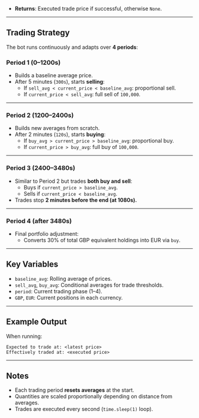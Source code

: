 - **Returns**: Executed trade price if successful, otherwise `None`.

---

## Trading Strategy

The bot runs continuously and adapts over **4 periods**:

### **Period 1** (0–1200s)
- Builds a baseline average price.
- After 5 minutes (`300s`), starts **selling**:
  - If `sell_avg < current_price < baseline_avg`: proportional sell.
  - If `current_price < sell_avg`: full sell of `100,000`.

---

### **Period 2** (1200–2400s)
- Builds new averages from scratch.
- After 2 minutes (`120s`), starts **buying**:
  - If `buy_avg > current_price > baseline_avg`: proportional buy.
  - If `current_price > buy_avg`: full buy of `100,000`.

---

### **Period 3** (2400–3480s)
- Similar to Period 2 but trades **both buy and sell**:
  - Buys if `current_price > baseline_avg`.
  - Sells if `current_price < baseline_avg`.
- Trades stop **2 minutes before the end (at 1080s).**

---

### **Period 4** (after 3480s)
- Final portfolio adjustment:
  - Converts 30% of total GBP equivalent holdings into EUR via `buy`.

---

## Key Variables
- `baseline_avg`: Rolling average of prices.
- `sell_avg`, `buy_avg`: Conditional averages for trade thresholds.
- `period`: Current trading phase (1–4).
- `GBP`, `EUR`: Current positions in each currency.

---

## Example Output
When running:
```
Expected to trade at: <latest price>
Effectively traded at: <executed price>
```

---

## Notes
- Each trading period **resets averages** at the start.
- Quantities are scaled proportionally depending on distance from averages.
- Trades are executed every second (`time.sleep(1)` loop).
